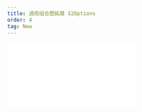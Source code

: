 ```yaml
---
title: 透视组合图拓展 S2Options
order: 4
tag: New
---
```


<embed src="@/docs/api/pivot-chart.zh.md"></embed>
